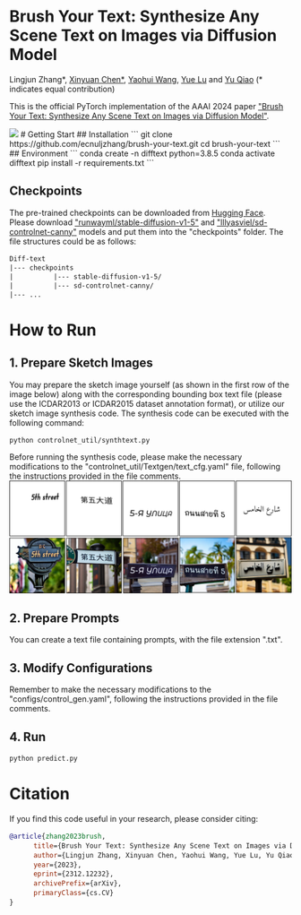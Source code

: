 # Brush Your Text: Synthesize Any Scene Text on Images via Diffusion Model
Lingjun Zhang*, [Xinyuan Chen*](https://scholar.google.com/citations?user=3fWSC8YAAAAJ&hl=zh-CN), [Yaohui Wang](https://wyhsirius.github.io/), [Yue Lu](https://scholar.google.com/citations?user=_A_H0V4AAAAJ&hl=zh-CN) and [Yu Qiao](https://scholar.google.com/citations?user=gFtI-8QAAAAJ&hl=en) (* indicates equal contribution)

This is the official PyTorch implementation of the AAAI 2024 paper ["Brush Your Text: Synthesize Any Scene Text on Images via Diffusion Model"](https://arxiv.org/abs/2312.12232). <br>

<img src="/pics/teaser.png" width="800px">
# Getting Start
## Installation
```
git clone https://github.com/ecnuljzhang/brush-your-text.git
cd brush-your-text
```
## Environment
```
conda create -n difftext python=3.8.5
conda activate difftext
pip install -r requirements.txt
```

## Checkpoints
The pre-trained checkpoints can be downloaded from [Hugging Face](https://huggingface.co/). Please download ["runwayml/stable-diffusion-v1-5"](https://huggingface.co/runwayml/stable-diffusion-v1-5) and ["lllyasviel/sd-controlnet-canny"](https://huggingface.co/lllyasviel/sd-controlnet-canny) models and put them into the "checkpoints" folder. The file structures could be as follows:
```
Diff-text
|--- checkpoints
|          |--- stable-diffusion-v1-5/
|          |--- sd-controlnet-canny/
|--- ...
```

# How to Run
## 1. Prepare Sketch Images
You may prepare the sketch image yourself (as shown in the first row of the image below) along with the corresponding bounding box text file (please use the ICDAR2013 or ICDAR2015 dataset annotation format), or utilize our sketch image synthesis code. The synthesis code can be executed with the following command:
```
python controlnet_util/synthtext.py
```
Before running the synthesis code, please make the necessary modifications to the "controlnet_util/Textgen/text_cfg.yaml" file, following the instructions provided in the file comments. <br>
<img src="/pics/sketch_img.png" width="800px">
## 2. Prepare Prompts
You can create a text file containing prompts, with the file extension ".txt".
## 3. Modify Configurations
Remember to make the necessary modifications to the "configs/control_gen.yaml", following the instructions provided in the file comments.
## 4. Run
```
python predict.py
```

# Citation
If you find this code useful in your research, please consider citing:
```bibtex
@article{zhang2023brush,
      title={Brush Your Text: Synthesize Any Scene Text on Images via Diffusion Model}, 
      author={Lingjun Zhang, Xinyuan Chen, Yaohui Wang, Yue Lu, Yu Qiao},
      year={2023},
      eprint={2312.12232},
      archivePrefix={arXiv},
      primaryClass={cs.CV}
}
```
